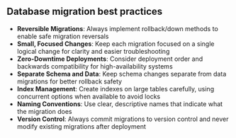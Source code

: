 ## Database migration best practices

- **Reversible Migrations**: Always implement rollback/down methods to enable safe migration reversals
- **Small, Focused Changes**: Keep each migration focused on a single logical change for clarity and easier troubleshooting
- **Zero-Downtime Deployments**: Consider deployment order and backwards compatibility for high-availability systems
- **Separate Schema and Data**: Keep schema changes separate from data migrations for better rollback safety
- **Index Management**: Create indexes on large tables carefully, using concurrent options when available to avoid locks
- **Naming Conventions**: Use clear, descriptive names that indicate what the migration does
- **Version Control**: Always commit migrations to version control and never modify existing migrations after deployment
